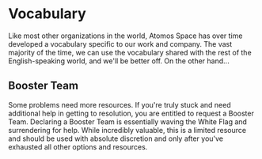 # Vocabulary

Like most other organizations in the world, Atomos Space has over time developed a vocabulary specific to our work and company. The vast majority of the time, we can use the vocabulary shared with the rest of the English-speaking world, and we'll be better off. On the other hand...

## Booster Team

Some problems need more resources. If you're truly stuck and need additional help in getting to resolution, you are entitled to request a Booster Team. Declaring a Booster Team is essentially waving the White Flag and surrendering for help. While incredibly valuable, this is a limited resource and should be used with absolute discretion and only after you've exhausted all other options and resources.  
